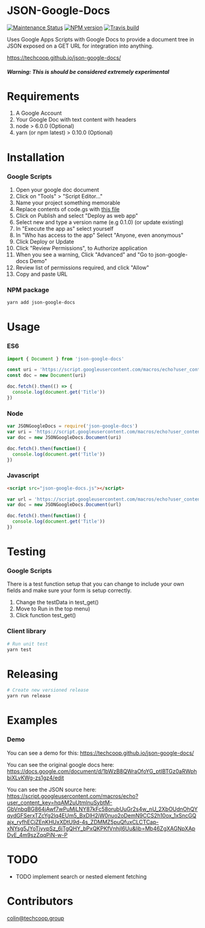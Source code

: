 # JSON-Google-Docs
[![Maintenance Status][status-image]][status-url] [![NPM version][npm-image]][npm-url] [![Travis build][travis-image]][travis-url]

Uses Google Apps Scripts with Google Docs to provide a document tree in JSON exposed on a GET URL for integration into anything.

https://techcoop.github.io/json-google-docs/

##### Warning: This is should be considered extremely experimental

# Requirements

1) A Google Account
2) Your Google Doc with text content with headers
3) node > 6.0.0 (Optional)
4) yarn (or npm latest) > 0.10.0 (Optional)

# Installation

### Google Scripts
1) Open your google doc document
2) Click on "Tools" > "Script Editor..."
3) Name your project something memorable
4) Replace contents of code.gs with [this file](https://github.com/techcoop/json-google-docs/blob/master/src/GoogleScript/Code.gs)
4) Click on Publish and select "Deploy as web app"
5) Select new and type a version name (e.g 0.1.0) (or update existing)
6) In "Execute the app as" select yourself
7) In "Who has access to the app" Select "Anyone, even anonymous"
8) Click Deploy or Update
9) Click "Review Permissions", to Authorize application
10) When you see a warning, Click "Advanced" and "Go to json-google-docs Demo"
10) Review list of  permissions required, and click "Allow"
11) Copy and paste URL

### NPM package

```bash
yarn add json-google-docs
```

# Usage

### ES6
```javascript
import { Document } from 'json-google-docs'

const uri = 'https://script.googleusercontent.com/macros/echo?user_content_key=hqAM2uUtmlnuSybtM-GbVnbqBG864jAwf7wPuMjLNY87kFc58orubUuGr2s4w_nU_2XbOUdnOhQYqydGFSerxTZcYg2lq4EUm5_BxDlH2jW0nuo2oDemN9CCS2h10ox_1xSncGQajx_ryfhECjZEnKHUxXDtU9d-4s_ZDMMZ5puQfuxCLCTCap-xNYsg5JYoTjyvpSz_6jTgQHY_bPxQKPKfVnhjI6Uu&lib=Mb46ZgXAGNpXApDvE_4m9szZqqPiN-w-P'
const doc = new Document(uri)

doc.fetch().then(() => {
  console.log(document.get('Title'))
})
```

### Node
```javascript
var JSONGoogleDocs = require('json-google-docs')
var uri = 'https://script.googleusercontent.com/macros/echo?user_content_key=hqAM2uUtmlnuSybtM-GbVnbqBG864jAwf7wPuMjLNY87kFc58orubUuGr2s4w_nU_2XbOUdnOhQYqydGFSerxTZcYg2lq4EUm5_BxDlH2jW0nuo2oDemN9CCS2h10ox_1xSncGQajx_ryfhECjZEnKHUxXDtU9d-4s_ZDMMZ5puQfuxCLCTCap-xNYsg5JYoTjyvpSz_6jTgQHY_bPxQKPKfVnhjI6Uu&lib=Mb46ZgXAGNpXApDvE_4m9szZqqPiN-w-P'
var doc = new JSONGoogleDocs.Document(uri)

doc.fetch().then(function() {
  console.log(document.get('Title'))
})
```

### Javascript

```html
<script src="json-google-docs.js"></script>
```

```javascript
var url = 'https://script.googleusercontent.com/macros/echo?user_content_key=hqAM2uUtmlnuSybtM-GbVnbqBG864jAwf7wPuMjLNY87kFc58orubUuGr2s4w_nU_2XbOUdnOhQYqydGFSerxTZcYg2lq4EUm5_BxDlH2jW0nuo2oDemN9CCS2h10ox_1xSncGQajx_ryfhECjZEnKHUxXDtU9d-4s_ZDMMZ5puQfuxCLCTCap-xNYsg5JYoTjyvpSz_6jTgQHY_bPxQKPKfVnhjI6Uu&lib=Mb46ZgXAGNpXApDvE_4m9szZqqPiN-w-P'
var doc = new JSONGoogleDocs.Document(url)

doc.fetch().then(function() {
  console.log(document.get('Title'))
})
```

# Testing

### Google Scripts
There is a test function setup that you can change to include your own fields and make sure your form is setup correctly.

1) Change the testData in test_get()
2) Move to Run in the top menu)
3) Click function test_get()

### Client library

```bash
# Run unit test
yarn test
```

# Releasing
```bash
# Create new versioned release
yarn run release
```

# Examples

### Demo
You can see a demo for this:
https://techcoop.github.io/json-google-docs/

You can see the original google docs here:
https://docs.google.com/document/d/1bWzB8QWraOfoYG_ptIBTGz0aRWphbiXLvKWg-zs1gz4/edit

You can see the JSON source here:
https://script.googleusercontent.com/macros/echo?user_content_key=hqAM2uUtmlnuSybtM-GbVnbqBG864jAwf7wPuMjLNY87kFc58orubUuGr2s4w_nU_2XbOUdnOhQYqydGFSerxTZcYg2lq4EUm5_BxDlH2jW0nuo2oDemN9CCS2h10ox_1xSncGQajx_ryfhECjZEnKHUxXDtU9d-4s_ZDMMZ5puQfuxCLCTCap-xNYsg5JYoTjyvpSz_6jTgQHY_bPxQKPKfVnhjI6Uu&lib=Mb46ZgXAGNpXApDvE_4m9szZqqPiN-w-P

# TODO
- TODO implement search or nested element fetching

# Contributors
[colin@techcoop.group](admin) 

[admin]: https://github.com/colingagnon

[status-image]: https://img.shields.io/badge/status-maintained-brightgreen.svg
[status-url]: https://github.com/techcoop/json-google-docs

[npm-image]: https://img.shields.io/npm/v/json-google-docs.svg
[npm-url]: https://www.npmjs.com/package/json-google-docs

[travis-image]: https://travis-ci.org/techcoop/json-google-docs.svg?branch=master
[travis-url]: https://travis-ci.org/techcoop/json-google-docs

[license-image]: https://img.shields.io/badge/license-MIT-blue.svg
[license-url]: https://raw.githubusercontent.com/techcoop/json-google-docs/master/LICENSE
